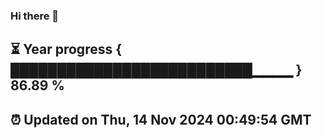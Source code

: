 ### Hi there 👋
⏳ Year progress { ██████████████████████████▁▁▁▁ } 86.89 %
---
⏰ Updated on Thu, 14 Nov 2024 00:49:54 GMT
---
